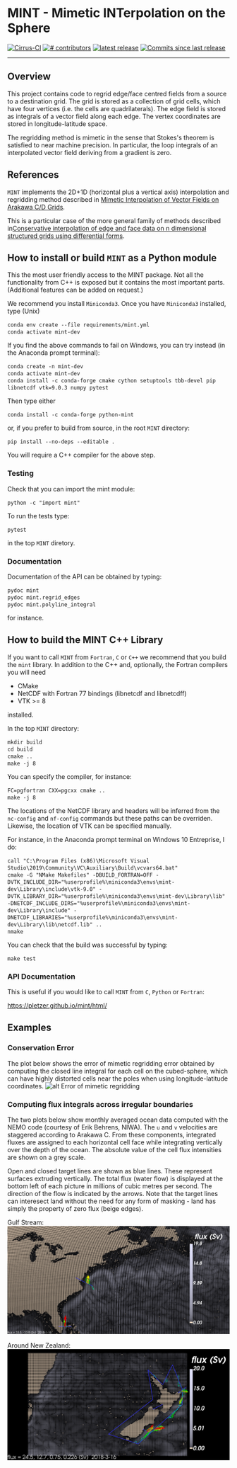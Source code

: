 # MINT - Mimetic INTerpolation on the Sphere

<p align="left">
<a href="https://cirrus-ci.com/github/pletzer/mint">
<img src="https://api.cirrus-ci.com/github/pletzer/mint.svg?branch=master"
     alt="Cirrus-CI" /></a>
<a href="https://github.com/pletzer/mint/graphs/contributors">
<img src="https://img.shields.io/github/contributors/pletzer/mint.svg"
     alt="# contributors" /></a>
<a href="https://github.com/pletzer/mint/releases">
<img src="https://img.shields.io/github/v/release/pletzer/mint"
     alt="latest release" /></a>
<a href="https://github.com/pletzer/mint/commits/master">
<img src="https://img.shields.io/github/commits-since/pletzer/mint/latest.svg"
     alt="Commits since last release" /></a>
</p>

----

## Overview

This project contains code to regrid edge/face centred fields from a source to a destination grid. The grid is stored as a collection of 
grid cells, which have four vertices (i.e. the cells are quadrilaterals). The edge field is stored as integrals of a vector field 
along each edge. The vertex coordinates are stored in longitude-latitude space.

The regridding method is mimetic in the sense that Stokes's theorem is satisfied to near machine precision. In particular, the 
loop integrals of an interpolated vector field deriving from a gradient is zero.

## References

`MINT` implements the 2D+1D (horizontal plus a vertical axis) interpolation and regridding method described in 
[Mimetic Interpolation of Vector Fields on Arakawa C/D Grids](https://journals.ametsoc.org/view/journals/mwre/147/1/mwr-d-18-0146.1.xml).

This is a particular case of the more general family of methods described in[Conservative interpolation of edge and face data on n dimensional structured grids using differential forms](https://www.sciencedirect.com/science/article/pii/S0021999115005562?via%3Dihub).


## How to install or build `MINT` as  a Python module

This the most user friendly access to the MINT package. Not all the functionality from C++ is exposed but it contains the most important parts. (Additional features can be added on request.)

We recommend you install `Miniconda3`. Once you have `Miniconda3` installed, type (Unix)
```
conda env create --file requirements/mint.yml
conda activate mint-dev
```

If you find the above commands to fail on Windows, you can try instead (in the Anaconda prompt terminal):
```
conda create -n mint-dev
conda activate mint-dev
conda install -c conda-forge cmake cython setuptools tbb-devel pip libnetcdf vtk=9.0.3 numpy pytest
```

Then type either 
```
conda install -c conda-forge python-mint
```

or, if you prefer to build from source, in the root `MINT` directory:
```
pip install --no-deps --editable .
```
You will require a C++ compiler for the above step.

### Testing

Check that you can import the mint module:
```
python -c "import mint"
```

To run the tests type:
```
pytest
```
in the top `MINT` diretory.

### Documentation

Documentation of the API can be obtained by typing:
```
pydoc mint
pydoc mint.regrid_edges
pydoc mint.polyline_integral
```
for instance.

 
## How to build the MINT C++ Library

If you want to call `MINT` from `Fortran`, `C` or `C++` we recommend that you build the `mint` library. In addition to the C++ and, optionally, the Fortran compilers you will need

 * CMake 
 * NetCDF with Fortran 77 bindings (libnetcdf and libnetcdff)
 * VTK >= 8

installed.

In the top `MINT` directory:
```
mkdir build
cd build
cmake ..
make -j 8
```

You can specify the compiler, for instance:
```
FC=pgfortran CXX=pgcxx cmake ..
make -j 8
```

The locations of the NetCDF library and headers will be inferred from the `nc-config` and `nf-config` commands but these paths can be overriden. Likewise, the location of VTK can be specified manually.

For instance, in the Anaconda prompt terminal on Windows 10 Entreprise,  I do:
```
call "C:\Program Files (x86)\Microsoft Visual Studio\2019\Community\VC\Auxiliary\Build\vcvars64.bat"
cmake -G "NMake Makefiles" -DBUILD_FORTRAN=OFF -DVTK_INCLUDE_DIR="%userprofile%\miniconda3\envs\mint-dev\Library\include\vtk-9.0" -DVTK_LIBRARY_DIR="%userprofile%\miniconda3\envs\mint-dev\Library\lib" -DNETCDF_INCLUDE_DIRS="%userprofile%\miniconda3\envs\mint-dev\Library\include" -DNETCDF_LIBRARIES="%userprofile%\miniconda3\envs\mint-dev\Library\lib\netcdf.lib" ..
nmake
```

You can check that the build was successful by typing:
```
make test
```


### API Documentation

This is useful if you would like to call `MINT` from `C`, `Python` or `Fortran`:

https://pletzer.github.io/mint/html/


## Examples

### Conservation Error

The plot below shows the error of mimetic regridding error obtained by computing the 
closed line integral for each cell on the cubed-sphere, which can have highly distorted cells near the poles when using longitude-latitude coordinates. 
![alt Error of mimetic regridding](https://raw.githubusercontent.com/pletzer/mint/master/figures/regrid_edgesError.png)

### Computing flux integrals across irregular boundaries

The two plots below show monthly averaged ocean data computed with the NEMO code (courtesy of Erik Behrens, NIWA). The `u` and `v` velocities are staggered according to Arakawa C. From these components, integrated fluxes are assigned to each horizontal cell face while integrating vertically over the depth of the ocean. The absolute value of the cell flux intensities are shown on a grey scale. 

Open and closed target lines are shown as blue lines. These represent surfaces extruding vertically. The total flux (water flow) is displayed at the bottom left of each picture in millions of cubic metres per second. The direction of the flow is indicated by the arrows. Note that the target lines can interesect land without the need for any form of masking - land has simply the property of zero flux (beige edges). 

Gulf Stream:
![alt Gulf Stream](https://raw.githubusercontent.com/pletzer/mint/master/figures/gulfStream.png)

Around New Zealand:
![Around New Zealand](https://raw.githubusercontent.com/pletzer/mint/master/figures/nz.png) 

